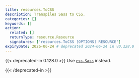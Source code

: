 ```yaml
---
title: resources.ToCSS
description: Transpiles Sass to CSS.
categories: []
keywords: []
action:
  related: []
  returnType: resource.Resource
  signatures: ['resources.ToCSS [OPTIONS] RESOURCE']
expiryDate: 2026-06-24 # deprecated 2024-06-24 in v0.128.0
---
```


{{< deprecated-in 0.128.0 >}}
Use [`css.Sass`] instead.

[`css.Sass`]: /functions/css/sass/
{{< /deprecated-in >}}

